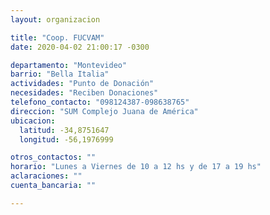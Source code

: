 ```yaml
---
layout: organizacion

title: "Coop. FUCVAM"
date: 2020-04-02 21:00:17 -0300

departamento: "Montevideo"
barrio: "Bella Italia"
actividades: "Punto de Donación"
necesidades: "Reciben Donaciones"
telefono_contacto: "098124387-098638765"
direccion: "SUM Complejo Juana de América"
ubicacion:
  latitud: -34,8751647
  longitud: -56,1976999

otros_contactos: ""
horario: "Lunes a Viernes de 10 a 12 hs y de 17 a 19 hs"
aclaraciones: ""
cuenta_bancaria: ""

---
```

